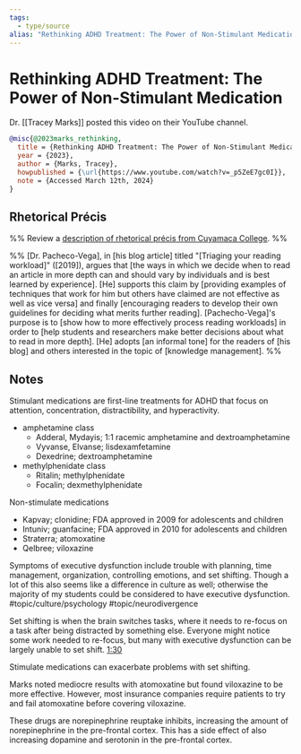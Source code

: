 ```yaml
---
tags:
  - type/source
alias: "Rethinking ADHD Treatment: The Power of Non-Stimulant Medication"
---
```

# Rethinking ADHD Treatment: The Power of Non-Stimulant Medication

Dr. [[Tracey Marks]] posted this video on their YouTube channel.

```bibtex
@misc{@2023marks_rethinking,
  title = {Rethinking ADHD Treatment: The Power of Non-Stimulant Medication},
  year = {2023},
  author = {Marks, Tracey},
  howpublished = {\url{https://www.youtube.com/watch?v=_p5ZeE7gc0I}},
  note = {Accessed March 12th, 2024}
}
```

## Rhetorical Précis
%% Review a [description of rhetorical précis from Cuyamaca College](https://www.cuyamaca.edu/student-support/tutoring-center/files/student-resources/rhetorical-precis-description-and-examples.pdf). %%

%%
[Dr. Pacheco-Vega], in [his blog article] titled "[Triaging your reading workload]" ([2019]), argues that [the ways in which we decide when to read an article in more depth can and should vary by individuals and is best learned by experience]. [He] supports this claim by [providing examples of techniques that work for him but others have claimed are not effective as well as vice versa] and finally [encouraging readers to develop their own guidelines for deciding what merits further reading]. [Pachecho-Vega]'s purpose is to [show how to more effectively process reading workloads] in order to [help students and researchers make better decisions about what to read in more depth]. [He] adopts [an informal tone] for the readers of [his blog] and others interested in the topic of [knowledge management]. 
%%
## Notes

Stimulant medications are first-line treatments for ADHD that focus on attention, concentration, distractibility, and hyperactivity.
- amphetamine class
	- Adderal, Mydayis; 1:1 racemic amphetamine and dextroamphetamine
	- Vyvanse, Elvanse; lisdexamfetamine
	- Dexedrine; dextroamphetamine
- methylphenidate class
	- Ritalin; methylphenidate
	- Focalin; dexmethylphenidate

Non-stimulate medications
- Kapvay; clonidine; FDA approved in 2009 for adolescents and children
- Intuniv; guanfacine; FDA approved in 2010 for adolescents and children
- Straterra; atomoxatine
- Qelbree; viloxazine

Symptoms of executive dysfunction include trouble with planning, time management, organization, controlling emotions, and set shifting. Though a lot of this also seems like a difference in culture as well; otherwise the majority of my students could be considered to have executive dysfunction. #topic/culture/psychology #topic/neurodivergence

Set shifting is when the brain switches tasks, where it needs to re-focus on a task after being distracted by something else. Everyone might notice some work needed to re-focus, but many with executive dysfunction can be largely unable to set shift. [1:30](https://www.youtube.com/watch?v=_p5ZeE7gc0I&t=1m30s)

Stimulate medications can exacerbate problems with set shifting.

Marks noted mediocre results with atomoxatine but found viloxazine to be more effective. However, most insurance companies require patients to try and fail atomoxatine before covering viloxazine.

These drugs are norepinephrine reuptake inhibits, increasing the amount of norepinephrine in the pre-frontal cortex. This has a side effect of also increasing dopamine and serotonin in the pre-frontal cortex.